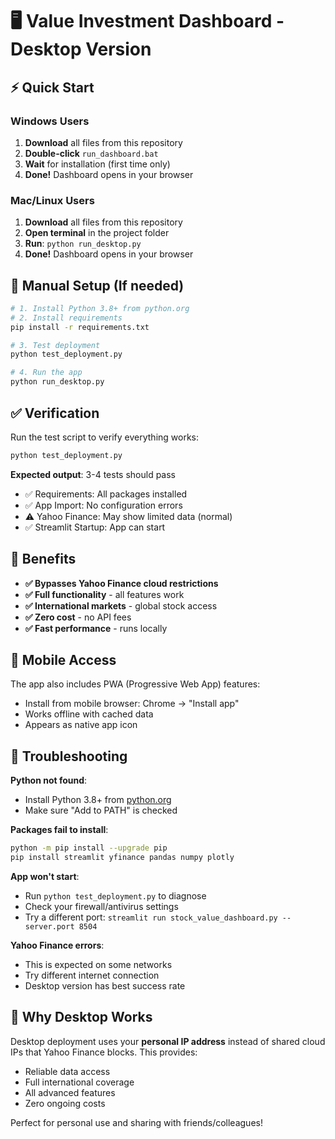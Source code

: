 # 🖥️ Value Investment Dashboard - Desktop Version

## ⚡ Quick Start

### Windows Users
1. **Download** all files from this repository
2. **Double-click** `run_dashboard.bat`
3. **Wait** for installation (first time only)
4. **Done!** Dashboard opens in your browser

### Mac/Linux Users
1. **Download** all files from this repository
2. **Open terminal** in the project folder
3. **Run**: `python run_desktop.py`
4. **Done!** Dashboard opens in your browser

## 🔧 Manual Setup (If needed)

```bash
# 1. Install Python 3.8+ from python.org
# 2. Install requirements
pip install -r requirements.txt

# 3. Test deployment
python test_deployment.py

# 4. Run the app
python run_desktop.py
```

## ✅ Verification

Run the test script to verify everything works:
```bash
python test_deployment.py
```

**Expected output**: 3-4 tests should pass
- ✅ Requirements: All packages installed
- ✅ App Import: No configuration errors  
- ⚠️ Yahoo Finance: May show limited data (normal)
- ✅ Streamlit Startup: App can start

## 🌟 Benefits

- **✅ Bypasses Yahoo Finance cloud restrictions**
- **✅ Full functionality** - all features work
- **✅ International markets** - global stock access
- **✅ Zero cost** - no API fees
- **✅ Fast performance** - runs locally

## 📱 Mobile Access

The app also includes PWA (Progressive Web App) features:
- Install from mobile browser: Chrome → "Install app"
- Works offline with cached data
- Appears as native app icon

## 🚨 Troubleshooting

**Python not found**:
- Install Python 3.8+ from [python.org](https://python.org)
- Make sure "Add to PATH" is checked

**Packages fail to install**:
```bash
python -m pip install --upgrade pip
pip install streamlit yfinance pandas numpy plotly
```

**App won't start**:
- Run `python test_deployment.py` to diagnose
- Check your firewall/antivirus settings
- Try a different port: `streamlit run stock_value_dashboard.py --server.port 8504`

**Yahoo Finance errors**:
- This is expected on some networks
- Try different internet connection
- Desktop version has best success rate

## 🎯 Why Desktop Works

Desktop deployment uses your **personal IP address** instead of shared cloud IPs that Yahoo Finance blocks. This provides:

- Reliable data access
- Full international coverage
- All advanced features
- Zero ongoing costs

Perfect for personal use and sharing with friends/colleagues!